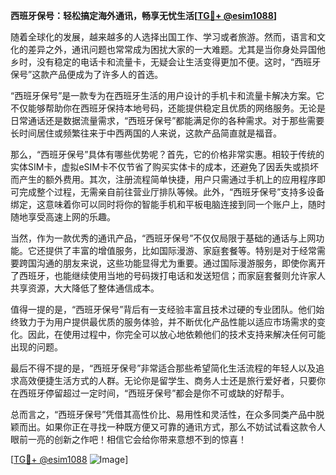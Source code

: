 **西班牙保号：轻松搞定海外通讯，畅享无忧生活[[TG💪+ @esim1088](https://t.me/s/esim1088)]**

随着全球化的发展，越来越多的人选择出国工作、学习或者旅游。然而，语言和文化的差异之外，通讯问题也常常成为困扰大家的一大难题。尤其是当你身处异国他乡时，没有稳定的电话卡和流量卡，无疑会让生活变得更加不便。这时，“西班牙保号”这款产品便成为了许多人的首选。

“西班牙保号”是一款专为在西班牙生活的用户设计的手机卡和流量卡解决方案。它不仅能够帮助你在西班牙保持本地号码，还能提供稳定且优质的网络服务。无论是日常通话还是数据流量需求，“西班牙保号”都能满足你的各种需求。对于那些需要长时间居住或频繁往来于中西两国的人来说，这款产品简直就是福音。

那么，“西班牙保号”具体有哪些优势呢？首先，它的价格非常实惠。相较于传统的实体SIM卡，虚拟eSIM卡不仅节省了购买实体卡的成本，还避免了因丢失或损坏而产生的额外费用。其次，注册流程简单快捷，用户只需通过手机上的应用程序即可完成整个过程，无需亲自前往营业厅排队等候。此外，“西班牙保号”支持多设备绑定，这意味着你可以同时将你的智能手机和平板电脑连接到同一个账户上，随时随地享受高速上网的乐趣。

当然，作为一款优秀的通讯产品，“西班牙保号”不仅仅局限于基础的通话与上网功能。它还提供了丰富的增值服务，比如国际漫游、家庭套餐等。特别是对于经常需要跨国沟通的朋友来说，这些功能显得尤为重要。通过国际漫游服务，即使你离开了西班牙，也能继续使用当地的号码拨打电话和发送短信；而家庭套餐则允许家人共享资源，大大降低了整体通信成本。

值得一提的是，“西班牙保号”背后有一支经验丰富且技术过硬的专业团队。他们始终致力于为用户提供最优质的服务体验，并不断优化产品性能以适应市场需求的变化。因此，在使用过程中，你完全可以放心地依赖他们的技术支持来解决任何可能出现的问题。

最后不得不提的是，“西班牙保号”非常适合那些希望简化生活流程的年轻人以及追求高效便捷生活方式的人群。无论你是留学生、商务人士还是旅行爱好者，只要你在西班牙停留超过一定时间，“西班牙保号”都会是你不可或缺的好帮手。

总而言之，“西班牙保号”凭借其高性价比、易用性和灵活性，在众多同类产品中脱颖而出。如果你正在寻找一种既方便又可靠的通讯方式，那么不妨试试看这款令人眼前一亮的创新之作吧！相信它会给你带来意想不到的惊喜！

[[TG💪+ @esim1088](https://t.me/s/esim1088) ![Image](https://i.postimg.cc/4NQfJmqS/Snipaste-2025-05-13-00-14-12.png)]